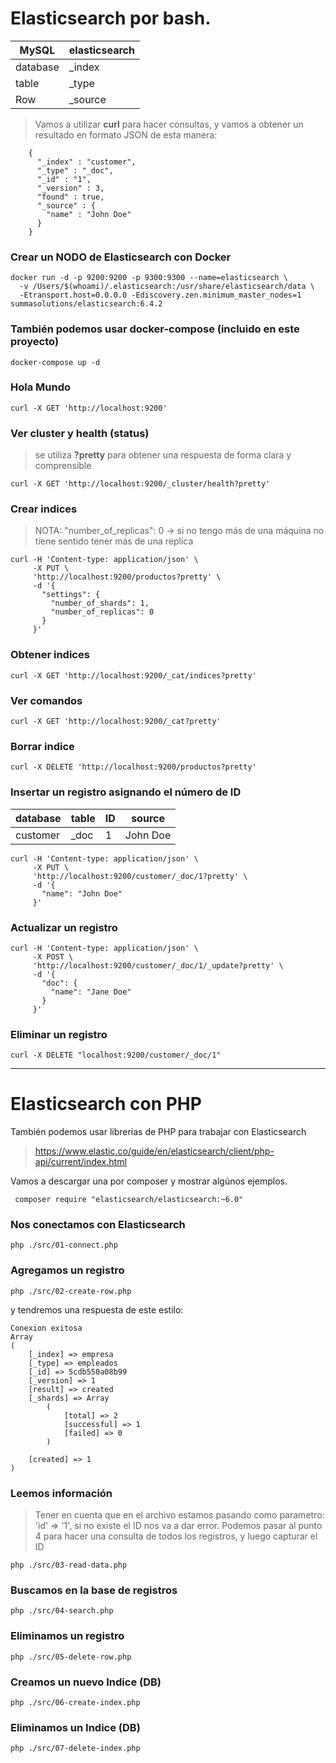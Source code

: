 #   Elasticsearch por bash.

|   MySQL         |  elasticsearch   |
|   -----------   |  -------------   |
|   database      |  _index          |
|   table         |  _type           |
|   Row           |  _source         |

> Vamos a utilizar **curl** para hacer consultas, y vamos a obtener un resultado en formato JSON de esta manera:

```
    {
      "_index" : "customer",
      "_type" : "_doc",
      "_id" : "1",
      "_version" : 3,
      "found" : true,
      "_source" : {
        "name" : "John Doe"
      }
    }
```

### Crear un NODO de  Elasticsearch con Docker

```
docker run -d -p 9200:9200 -p 9300:9300 --name=elasticsearch \
  -v /Users/$(whoami)/.elasticsearch:/usr/share/elasticsearch/data \
  -Etransport.host=0.0.0.0 -Ediscovery.zen.minimum_master_nodes=1 summasolutions/elasticsearch:6.4.2
```

### También podemos usar docker-compose (incluido en este proyecto)

```
docker-compose up -d
```



### Hola Mundo

```
curl -X GET 'http://localhost:9200'
```

### Ver cluster y health (status)

> se utiliza **?pretty** para obtener una respuesta de forma clara y comprensible

```
curl -X GET 'http://localhost:9200/_cluster/health?pretty'
```

### Crear indices

> NOTA: "number_of_replicas": 0 -> si no tengo más de una máquina no tiene sentido tener más de una replica

```
curl -H 'Content-type: application/json' \
     -X PUT \
     'http://localhost:9200/productos?pretty' \
     -d '{
       "settings": {
         "number_of_shards": 1,
         "number_of_replicas": 0
       }
     }'
```

### Obtener indices
```
curl -X GET 'http://localhost:9200/_cat/indices?pretty'
```

### Ver comandos
```
curl -X GET 'http://localhost:9200/_cat?pretty'
```

### Borrar indice
```
curl -X DELETE 'http://localhost:9200/productos?pretty'
```

### Insertar un registro asignando el número de ID

|  database  |  table  |  ID  |  source   |
|  -------   |  ------ |  --- |  ------   |
|  customer  |   _doc  |   1  |  John Doe |

```
curl -H 'Content-type: application/json' \
     -X PUT \
     'http://localhost:9200/customer/_doc/1?pretty' \
     -d '{
       "name": "John Doe"
     }'
```

### Actualizar un registro

```
curl -H 'Content-type: application/json' \
     -X POST \
     'http://localhost:9200/customer/_doc/1/_update?pretty' \
     -d '{
       "doc": {
         "name": "Jane Doe"
       }
     }'
```

### Eliminar un registro

```
curl -X DELETE "localhost:9200/customer/_doc/1"
```

___

# Elasticsearch con PHP

También podemos usar librerias de PHP para trabajar con Elasticsearch

> https://www.elastic.co/guide/en/elasticsearch/client/php-api/current/index.html

Vamos a descargar una por composer y mostrar algúnos ejemplos. 

```
 composer require "elasticsearch/elasticsearch:~6.0"
``` 

### Nos conectamos con Elasticsearch

```
php ./src/01-connect.php
```

### Agregamos un registro

```
php ./src/02-create-row.php
```


y tendremos una respuesta de este estilo:

```
Conexion exitosa
Array
(
    [_index] => empresa
    [_type] => empleados
    [_id] => 5cdb550a08b99
    [_version] => 1
    [result] => created
    [_shards] => Array
        (
            [total] => 2
            [successful] => 1
            [failed] => 0
        )

    [created] => 1
)
```

### Leemos información

> Tener en cuenta que en el archivo estamos pasando como parametro: 'id' => '1', si no existe el ID nos va a dar error.
> Podemos pasar al punto 4 para hacer una consulta de todos los registros, y luego capturar el ID

```
php ./src/03-read-data.php
```

### Buscamos en la base de registros

```
php ./src/04-search.php
```

### Eliminamos un registro

```
php ./src/05-delete-row.php
```

### Creamos un nuevo Indice (DB)

```
php ./src/06-create-index.php
```

### Eliminamos un Indice (DB)

```
php ./src/07-delete-index.php
```





 






